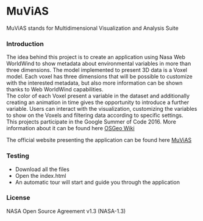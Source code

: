 # MuViAS

MuViAS stands for Multidimensional Visualization and Analysis Suite

### Introduction
The idea behind this project is to create an application using Nasa Web WorldWind to show metadata about environmental variables in more than three dimensions. The model implemented to present 3D data is a Voxel model. 
Each voxel has three dimensions that will be possible to customize with the interested metadata, but also more information can be shown thanks to Web WorldWind capabilities. <br> The color of each Voxel present a variable in the dataset and additionally creating an animation in time gives the opportunity to introduce a further variable. 
Users can interact with the visualization, customizing the variables to show on the Voxels and filtering data according to specific settings.<br>
This projects participate in the Google Summer of Code 2016.
More information about it can be found here
[OSGeo Wiki](https//wiki.osgeo.org/wiki/NASA_Web_WorldWind_Multidimension_Visualization_Tool_GSoC_2016)

The official website presenting the application can be found here [MuViAS](http://131.175.59.193/gabriele/)


### Testing
* Download all the files
* Open the index.html
* An automatic tour will start and guide you through the application

### License
NASA Open Source Agreement v1.3 (NASA-1.3)


